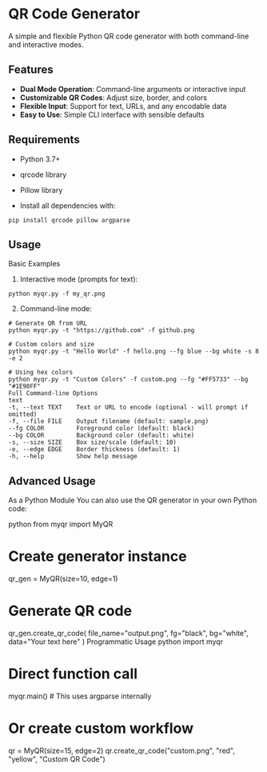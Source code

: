 # QR Code Generator

A simple and flexible Python QR code generator with both command-line and interactive modes.

##  Features

- **Dual Mode Operation**: Command-line arguments or interactive input
- **Customizable QR Codes**: Adjust size, border, and colors
- **Flexible Input**: Support for text, URLs, and any encodable data
- **Easy to Use**: Simple CLI interface with sensible defaults


## Requirements

- Python 3.7+

- qrcode library

- Pillow library

- Install all dependencies with:

```
pip install qrcode pillow argparse
```
## Usage
Basic Examples
1. Interactive mode (prompts for text):

```
python myqr.py -f my_qr.png
```
2. Command-line mode:

```
# Generate QR from URL
python myqr.py -t "https://github.com" -f github.png

# Custom colors and size
python myqr.py -t "Hello World" -f hello.png --fg blue --bg white -s 8 -e 2

# Using hex colors
python myqr.py -t "Custom Colors" -f custom.png --fg "#FF5733" --bg "#1E90FF"
Full Command-line Options
text
-t, --text TEXT    Text or URL to encode (optional - will prompt if omitted)
-f, --file FILE    Output filename (default: sample.png)
--fg COLOR         Foreground color (default: black)
--bg COLOR         Background color (default: white)
-s, --size SIZE    Box size/scale (default: 10)
-e, --edge EDGE    Border thickness (default: 1)
-h, --help         Show help message
```
## Advanced Usage
As a Python Module
You can also use the QR generator in your own Python code:

python
from myqr import MyQR

# Create generator instance
qr_gen = MyQR(size=10, edge=1)

# Generate QR code
qr_gen.create_qr_code(
    file_name="output.png",
    fg="black", 
    bg="white",
    data="Your text here"
)
Programmatic Usage
python
import myqr

# Direct function call
myqr.main()  # This uses argparse internally

# Or create custom workflow
qr = MyQR(size=15, edge=2)
qr.create_qr_code("custom.png", "red", "yellow", "Custom QR Code")
